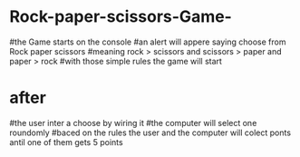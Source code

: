 # Rock-paper-scissors-Game-

#the Game starts on the console
#an alert will appere saying choose from Rock paper scissors
#meaning rock > scissors
and scissors > paper
and paper > rock
#with those simple rules the game will start

# after

#the user inter a choose by wiring it
#the computer will select one roundomly
#baced on the rules the user and the computer will colect ponts antil one of them gets 5 points
